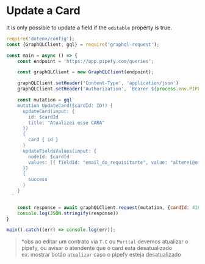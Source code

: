 # Update a Card

It is only possible to update a field if the `editable` property is true.

```js
require('dotenv/config');
const {GraphQLClient, gql} = require('graphql-request');

const main = async () => {
    const endpoint = 'https://app.pipefy.com/queries';

    const graphQLClient = new GraphQLClient(endpoint);

    graphQLClient.setHeader('Content-Type', 'application/json')
    graphQLClient.setHeader('Authorization', `Bearer ${process.env.PIPEFY_TOKEN}`)

    const mutation = gql`
    mutation UpdateCard($cardId: ID!) {
      updateCard(input: {
        id: $cardId
        title: "Atualizei esse CARA"
      })
      {
        card { id }
      }
      updateFieldsValues(input: {
        nodeId: $cardId
        values: [{ fieldId: "email_do_requisitante", value: "alterei@emailjoia.com" }]  
      }) 
      {
        success
      }
    }
  `

    const response = await graphQLClient.request(mutation, {cardId: 416284084})
    console.log(JSON.stringify(response))
}

main().catch((err) => console.log(err));
```

> *obs ao editar um contrato via `T.C` ou `Porttal` devemos atualizar o pipefy, ou avisar o atendente que o card esta desatualizado   
> ex: mostrar botão `atualizar` caso o pipefy esteja desatualizado
